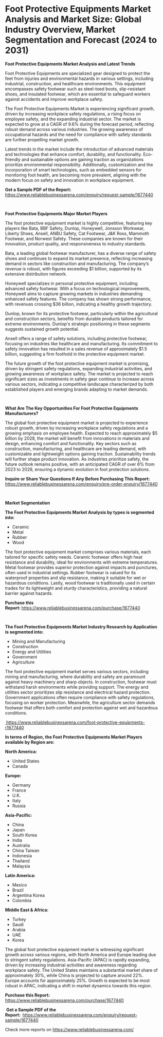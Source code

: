 <p><h1>Foot Protective Equipments Market Analysis and Market Size: Global Industry Overview, Market Segmentation and Forecast (2024 to 2031)</h1></p><p><strong>Foot Protective Equipments Market Analysis and Latest Trends</strong></p>
<p><p>Foot Protective Equipments are specialized gear designed to protect the feet from injuries and environmental hazards in various settings, including industrial, construction, and healthcare environments. This equipment encompasses safety footwear such as steel-toed boots, slip-resistant shoes, and insulated footwear, which are essential to safeguard workers against accidents and improve workplace safety.</p><p>The Foot Protective Equipments Market is experiencing significant growth, driven by increasing workplace safety regulations, a rising focus on employee safety, and the expanding industrial sector. The market is expected to grow at a CAGR of 9.6% during the forecast period, reflecting robust demand across various industries. The growing awareness of occupational hazards and the need for compliance with safety standards are further propelling market growth.</p><p>Latest trends in the market include the introduction of advanced materials and technologies that enhance comfort, durability, and functionality. Eco-friendly and sustainable options are gaining traction as organizations prioritize environmental responsibility. Additionally, customization and the incorporation of smart technologies, such as embedded sensors for monitoring foot health, are becoming more prevalent, aligning with the modern focus on safety and innovation in workplace equipment.</p></p>
<p><strong>Get a Sample PDF of the Report:&nbsp;</strong> <a href="https://www.reliablebusinessarena.com/enquiry/request-sample/1677440?utm_campaign=1990&utm_medium=2&utm_source=Github&utm_content=ia&utm_term=28122024&utm_id=foot-protective-equipments">https://www.reliablebusinessarena.com/enquiry/request-sample/1677440</a></p>
<p>&nbsp;</p>
<p><strong>Foot Protective Equipments Major Market Players</strong></p>
<p><p>The foot protective equipment market is highly competitive, featuring key players like Bata, BBF Safety, Dunlop, Honeywell, Jonsson Workwear, Liberty Shoes, Ansell, ANBU Safety, Cat Footwear, J&K Ross, Mammoth Footwear, and Norwest Safety. These companies are known for their innovation, product quality, and responsiveness to industry standards.</p><p>Bata, a leading global footwear manufacturer, has a diverse range of safety shoes and continues to expand its market presence, reflecting increasing demand in sectors like construction and manufacturing. The company’s revenue is robust, with figures exceeding $1 billion, supported by its extensive distribution network.</p><p>Honeywell specializes in personal protective equipment, including advanced safety footwear. With a focus on technological improvements, Honeywell aims to capture growing markets in industries demanding enhanced safety features. The company has shown strong performance, with revenues crossing $36 billion, indicating a healthy growth trajectory.</p><p>Dunlop, known for its protective footwear, particularly within the agricultural and construction sectors, benefits from durable products tailored for extreme environments. Dunlop's strategic positioning in these segments suggests sustained growth potential.</p><p>Ansell offers a range of safety solutions, including protective footwear, focusing on industries like healthcare and manufacturing. Its commitment to safety innovation has resulted in a sales revenue of approximately $1.5 billion, suggesting a firm foothold in the protective equipment market.</p><p>The future growth of the foot protective equipment market is promising, driven by stringent safety regulations, expanding industrial activities, and growing awareness of workplace safety. The market is projected to reach significant sizes as investments in safety gear continue to increase across various sectors, indicating a competitive landscape characterized by both established players and emerging brands adapting to market demands.</p></p>
<p>&nbsp;</p>
<p><strong>What Are The Key Opportunities For Foot Protective Equipments Manufacturers?</strong></p>
<p><p>The global foot protective equipment market is projected to experience robust growth, driven by increasing workplace safety regulations and a growing emphasis on employee health. Expected to reach approximately $5 billion by 2028, the market will benefit from innovations in materials and design, enhancing comfort and functionality. Key sectors such as construction, manufacturing, and healthcare are leading demand, with customizable and lightweight options gaining traction. Sustainability trends will further shape product innovation. As industries prioritize safety, the future outlook remains positive, with an anticipated CAGR of over 6% from 2023 to 2028, ensuring a dynamic evolution in foot protection solutions.</p></p>
<p><strong>Inquire or Share Your Questions If Any Before Purchasing This Report:</strong> <a href="https://www.reliablebusinessarena.com/enquiry/pre-order-enquiry/1677440?utm_campaign=1990&utm_medium=2&utm_source=Github&utm_content=ia&utm_term=28122024&utm_id=foot-protective-equipments">https://www.reliablebusinessarena.com/enquiry/pre-order-enquiry/1677440</a></p>
<p>&nbsp;</p>
<p><strong>Market Segmentation</strong></p>
<p><strong>The Foot Protective Equipments Market Analysis by types is segmented into:</strong></p>
<p><ul><li>Ceramic</li><li>Metal</li><li>Rubber</li><li>Wood</li></ul></p>
<p><p>The foot protective equipment market comprises various materials, each tailored for specific safety needs. Ceramic footwear offers high heat resistance and durability, ideal for environments with extreme temperatures. Metal footwear provides superior protection against impacts and punctures, often used in industrial settings. Rubber footwear is valued for its waterproof properties and slip resistance, making it suitable for wet or hazardous conditions. Lastly, wood footwear is traditionally used in certain trades for its lightweight and sturdy characteristics, providing a natural barrier against hazards.</p></p>
<p><strong>Purchase this Report:&nbsp;</strong><a href="https://www.reliablebusinessarena.com/purchase/1677440?utm_campaign=1990&utm_medium=2&utm_source=Github&utm_content=ia&utm_term=28122024&utm_id=foot-protective-equipments">https://www.reliablebusinessarena.com/purchase/1677440</a></p>
<p>&nbsp;</p>
<p><strong>The Foot Protective Equipments Market Industry Research by Application is segmented into:</strong></p>
<p><ul><li>Mining and Manufacturing</li><li>Construction</li><li>Energy and Utilities</li><li>Government</li><li>Agriculture</li></ul></p>
<p><p>The foot protective equipment market serves various sectors, including mining and manufacturing, where durability and safety are paramount against heavy machinery and sharp objects. In construction, footwear must withstand harsh environments while providing support. The energy and utilities sector prioritizes slip resistance and electrical hazard protection. Government applications often require compliance with safety regulations, focusing on worker protection. Meanwhile, the agriculture sector demands footwear that offers both comfort and protection against wet and hazardous conditions.</p></p>
<p><a href="https://www.reliablebusinessarena.com/foot-protective-equipments-r1677440?utm_campaign=1990&utm_medium=2&utm_source=Github&utm_content=ia&utm_term=28122024&utm_id=foot-protective-equipments">&nbsp;https://www.reliablebusinessarena.com/foot-protective-equipments-r1677440</a></p>
<p><strong>In terms of Region, the Foot Protective Equipments Market Players available by Region are:</strong></p>
<p>
    <p> <strong> North America: </strong>
        <ul>
            <li>United States</li>
            <li>Canada</li>
        </ul>
        </p> 
    <p> <strong> Europe: </strong>
        <ul>
            <li>Germany</li>
            <li>France</li>
            <li>U.K.</li>
            <li>Italy</li>
            <li>Russia</li>
        </ul>
        </p> 
    <p> <strong> Asia-Pacific: </strong>
        <ul>
            <li>China</li>
            <li>Japan</li>
            <li>South Korea</li>
            <li>India</li>
            <li>Australia</li>
            <li>China Taiwan</li>
            <li>Indonesia</li>
            <li>Thailand</li>
            <li>Malaysia</li>
        </ul>
        </p> 
    <p> <strong> Latin America: </strong>
        <ul>
            <li>Mexico</li>
            <li>Brazil</li>
            <li>Argentina Korea</li>
            <li>Colombia</li>
        </ul>
        </p> 
    <p> <strong> Middle East & Africa: </strong>
        <ul>
            <li>Turkey</li>
            <li>Saudi</li>
            <li>Arabia</li>
            <li>UAE</li>
            <li>Korea</li>
        </ul>
    </p>
    </p>
<p><p>The global foot protective equipment market is witnessing significant growth across various regions, with North America and Europe leading due to stringent safety regulations. Asia-Pacific (APAC) is rapidly expanding, driven by increasing industrial activities and awareness regarding workplace safety. The United States maintains a substantial market share of approximately 30%, while China is projected to capture around 22%. Europe accounts for approximately 25%. Growth is expected to be most robust in APAC, indicating a shift in market dynamics towards this region.</p></p>
<p><strong>Purchase this Report: </strong><a href="https://www.reliablebusinessarena.com/purchase/1677440?utm_campaign=1990&utm_medium=2&utm_source=Github&utm_content=ia&utm_term=28122024&utm_id=foot-protective-equipments">https://www.reliablebusinessarena.com/purchase/1677440</a></p>
<p>&nbsp;<strong>Get a Sample PDF of the Report:&nbsp;&nbsp;</strong><a href="https://www.reliablebusinessarena.com/enquiry/request-sample/1677440?utm_campaign=1990&utm_medium=2&utm_source=Github&utm_content=ia&utm_term=28122024&utm_id=foot-protective-equipments">https://www.reliablebusinessarena.com/enquiry/request-sample/1677440</a></p>
<p><strong></strong></p>
<p>Check more reports on <a href="https://www.reliablebusinessarena.com/?utm_campaign=1990&utm_medium=2&utm_source=Github&utm_content=ia&utm_term=28122024&utm_id=foot-protective-equipments">https://www.reliablebusinessarena.com/</a></p>